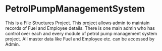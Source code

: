 # PetrolPumpManagementSystem
This is a File Structures Project. This project allows admin to maintain records of Fuel and Employee details. There is one main admin who has control over each and every module of petrol pump management system project. All master data like Fuel and Employee etc. can be accessed by Admin.
